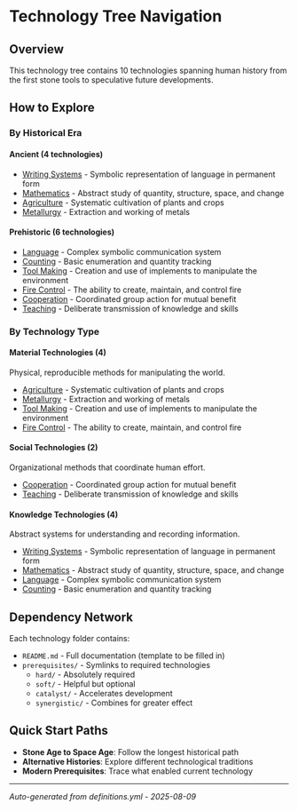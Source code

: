 # Technology Tree Navigation

## Overview
This technology tree contains 10 technologies spanning human history from the first stone tools to speculative future developments.

## How to Explore

### By Historical Era

#### Ancient (4 technologies)
- [Writing Systems](technologies/writing-systems/) - Symbolic representation of language in permanent form
- [Mathematics](technologies/mathematics/) - Abstract study of quantity, structure, space, and change
- [Agriculture](technologies/agriculture/) - Systematic cultivation of plants and crops
- [Metallurgy](technologies/metallurgy/) - Extraction and working of metals

#### Prehistoric (6 technologies)
- [Language](technologies/language/) - Complex symbolic communication system
- [Counting](technologies/counting/) - Basic enumeration and quantity tracking
- [Tool Making](technologies/tool-making/) - Creation and use of implements to manipulate the environment
- [Fire Control](technologies/fire-control/) - The ability to create, maintain, and control fire
- [Cooperation](technologies/cooperation/) - Coordinated group action for mutual benefit
- [Teaching](technologies/teaching/) - Deliberate transmission of knowledge and skills

### By Technology Type

#### Material Technologies (4)
Physical, reproducible methods for manipulating the world.
- [Agriculture](technologies/agriculture/) - Systematic cultivation of plants and crops
- [Metallurgy](technologies/metallurgy/) - Extraction and working of metals
- [Tool Making](technologies/tool-making/) - Creation and use of implements to manipulate the environment
- [Fire Control](technologies/fire-control/) - The ability to create, maintain, and control fire

#### Social Technologies (2)
Organizational methods that coordinate human effort.
- [Cooperation](technologies/cooperation/) - Coordinated group action for mutual benefit
- [Teaching](technologies/teaching/) - Deliberate transmission of knowledge and skills

#### Knowledge Technologies (4)
Abstract systems for understanding and recording information.
- [Writing Systems](technologies/writing-systems/) - Symbolic representation of language in permanent form
- [Mathematics](technologies/mathematics/) - Abstract study of quantity, structure, space, and change
- [Language](technologies/language/) - Complex symbolic communication system
- [Counting](technologies/counting/) - Basic enumeration and quantity tracking

## Dependency Network
Each technology folder contains:
- `README.md` - Full documentation (template to be filled in)
- `prerequisites/` - Symlinks to required technologies
  - `hard/` - Absolutely required
  - `soft/` - Helpful but optional
  - `catalyst/` - Accelerates development
  - `synergistic/` - Combines for greater effect

## Quick Start Paths
- **Stone Age to Space Age**: Follow the longest historical path
- **Alternative Histories**: Explore different technological traditions
- **Modern Prerequisites**: Trace what enabled current technology

---
*Auto-generated from definitions.yml - 2025-08-09*
